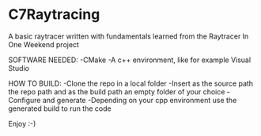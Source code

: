 # C7Raytracing
A basic raytracer written with fundamentals learned from the Raytracer In One Weekend project

SOFTWARE NEEDED:
-CMake
-A c++ environment, like for example Visual Studio

HOW TO BUILD:
-Clone the repo in a local folder
-Insert as the source path the repo path and as the build path an empty folder of your choice
-Configure and generate
-Depending on your cpp environment use the generated build to run the code


Enjoy :-)
